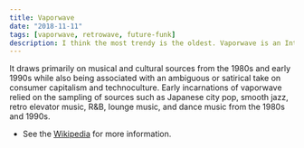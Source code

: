 ```yaml
---
title: Vaporwave
date: "2018-11-11"
tags: [vaporwave, retrowave, future-funk]
description: I think the most trendy is the oldest. Vaporwave is an Internet-based microgenre that was built upon the experimental and ironic tendencies of genres such as chillwave and hypnagogic pop.
---
```


It draws primarily on musical and cultural sources from the 1980s and early 1990s while also being associated with an ambiguous or satirical take on consumer capitalism and technoculture. Early incarnations of vaporwave relied on the sampling of sources such as Japanese city pop, smooth jazz, retro elevator music, R&B, lounge music, and dance music from the 1980s and 1990s.

- See the [Wikipedia](https://en.wikipedia.org/wiki/Vaporwave) for more information.
